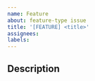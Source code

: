 ```yaml
---
name: Feature
about: feature-type issue
title: '[FEATURE] <title>'
assignees:
labels:
---
```


<!---
# Before Opening Please...
- [ ] Search for an existing/duplicate issues which might be relevant to your idea
- [ ] Provide a general summary of the feature in the Title above
-->

## Description
<!-- reference RFC or issues if applicable -->
